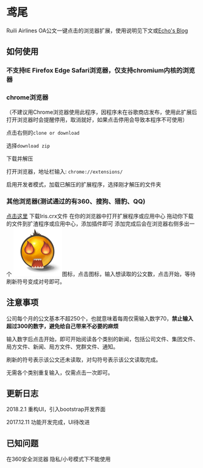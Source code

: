 # 鸢尾
Ruili Airlines OA公文一键点击的浏览器扩展，使用说明见下文或[Echo's Blog](https://www.flyce.cn/Iris.html)

## 如何使用
### 不支持IE Firefox Edge Safari浏览器，仅支持chromium内核的浏览器
### chrome浏览器 

（不建议用Chrome浏览器使用此程序，因程序未在谷歌商店发布，使用此扩展后打开浏览器时会提醒停用，取消就好，如果点击停用会导致本程序不可使用）

点击右侧的`clone or download`

选择`download zip`

下载并解压

打开浏览器，地址栏输入: `chrome://extensions/`

启用开发者模式，加载已解压的扩展程序，选择刚才解压的文件夹
### 其他浏览器(测试通过的有360、搜狗、猎豹、QQ)
[点击这里](https://github.com/flyce/Iris/raw/master/Iris.crx) 下载Iris.crx文件
在你的浏览器中打开扩展程序或应用中心
拖动你下载的文件到扩渣程序或应用中心，添加插件即可
添加完成后会在浏览器右侧多出一个
![Iris](https://github.com/flyce/Iris/blob/master/Iris.png)图标，点击图标，输入想读取的公文数，点击开始，等待刷新符号变成对号即可。

## 注意事项
公司每个月的公文基本不超250个，也就意味着每周仅需输入数字70，**禁止输入超过300的数字，避免给自己带来不必要的麻烦**

输入数字后点击开始，即可开始阅读各个类别的新闻，包括公司文件、集团文件、局方文件、新闻、局方文件、党群文件、通知。

刷新的符号表示该公文还未读取，对勾符号表示该公文读取完成。

无需各个类别重复输入，仅需点击一次即可。

## 更新日志
2018.2.1
重构UI，引入bootstrap开发界面

2017.12.11
功能开发完成，UI待改进

## 已知问题
在360安全浏览器 隐私/小号模式下不能使用
